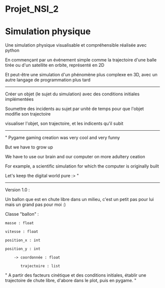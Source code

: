 # Projet_NSI_2

# Simulation physique

Une simulation physique visualisable et compréhensible réalisée avec python

En commençant par un événement simple comme la trajectoire d'une balle tirée ou d'un satellite en orbite, représenté en 2D 

Et peut-être une simulation d'un phénomène plus complexe en 3D, avec un autre langage de programmation plus tard



-------------------------------------------------------------------------------------------------------------------

Créer un objet (le sujet du simulation) avec des conditions initiales implémentées

Soumettre des incidents au sujet par unité de temps pour que l'objet modifie son trajectoire

visualiser l'objet, son trajectoire, et les indicents qu'il subit

    
-------------------------------------------------------------------------------------------------------------------


" Pygame gaming creation was very cool and very funny

But we have to grow up

We have to use our brain and our computer on more adultery ceation

For example, a scientific simulation for which the computer is originally built

Let's keep the digital world pure :> "


-------------------------------------------------------------------------------------------------------------------

Version 1.0 :

Un ballon que est en chute libre dans un milieu, c'est un petit pas pour lui mais un grand pas pour moi :) 

Classe "ballon" :

    masse : float
    
    vitesse : float
    
    position_x : int 
    
    position_y : int 
    
        -> coordonnée : float 
        
           trajectoire : list 
     
" A partir des facteurs cinétique et des conditions initiales, établir une trajectoire de chute libre, d'abore dans le plot, puis en pygame. "

